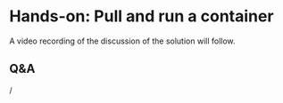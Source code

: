 # Hands-on: Pull and run a container

<!--
[Exercises on the course GitHub](https://github.com/Lumi-supercomputer/Getting_Started_with_AI_workshop/tree/ai-20250204/05_Running_containers_on_LUMI).
[Exercises on the course GitHub](https://github.com/Lumi-supercomputer/Getting_Started_with_AI_workshop/tree/main/05_Running_containers_on_LUMI).

For the exercises, if you want to use the binding modules, use

```
module use /appl/local/training/modules/AI-20250204/
module load singularity-AI-bindings
```
-->


A video recording of the discussion of the solution will follow.

<!--
<video src="https://462000265.lumidata.eu/ai-20250204/recordings/E05_RunningContainers.mp4" controls="controls"></video>
-->


## Q&A

/
